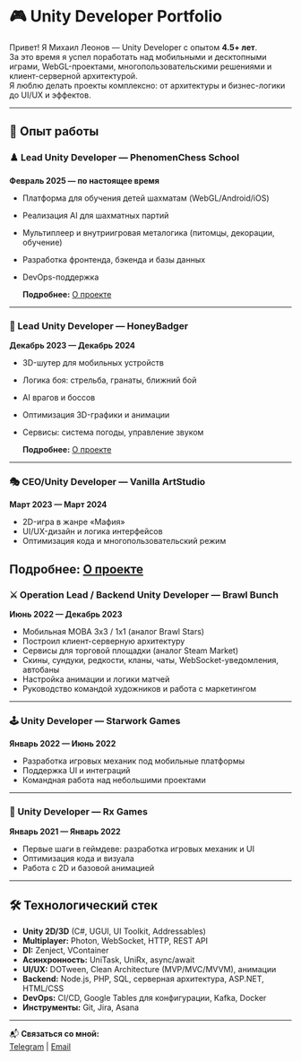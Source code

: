 # 🎮 Unity Developer Portfolio

Привет! Я Михаил Леонов — Unity Developer с опытом **4.5+ лет**.  
За это время я успел поработать над мобильными и десктопными играми, WebGL-проектами, многопользовательскими решениями и клиент-серверной архитектурой.  
Я люблю делать проекты комплексно: от архитектуры и бизнес-логики до UI/UX и эффектов.  

---

## 📂 Опыт работы

### ♟️ Lead Unity Developer — PhenomenChess School  
**Февраль 2025 — по настоящее время**  
- Платформа для обучения детей шахматам (WebGL/Android/iOS)  
- Реализация AI для шахматных партий  
- Мультиплеер и внутриигровая металогика (питомцы, декорации, обучение)  
- Разработка фронтенда, бэкенда и базы данных  
- DevOps-поддержка

  **Подробнее:** [О проекте](https://github.com/NotQuiet/Leonov_Mikhail_CV/blob/main/projects/fenomen_kids/FenomenKids.md)

---

### 🔫 Lead Unity Developer — HoneyBadger  
**Декабрь 2023 — Декабрь 2024**  
- 3D-шутер для мобильных устройств  
- Логика боя: стрельба, гранаты, ближний бой  
- AI врагов и боссов  
- Оптимизация 3D-графики и анимации  
- Сервисы: система погоды, управление звуком

  **Подробнее:** [О проекте](https://github.com/NotQuiet/Leonov_Mikhail_CV/blob/main/projects/HoneyBadger/MiniPrison/mini_prison.md)

---

### 🎭 CEO/Unity Developer — Vanilla ArtStudio  
**Март 2023 — Март 2024**  
- 2D-игра в жанре «Мафия»  
- UI/UX-дизайн и логика интерфейсов  
- Оптимизация кода и многопользовательский режим  

 **Подробнее:** [О проекте](https://github.com/NotQuiet/Leonov_Mikhail_CV/blob/main/projects/Vanilla%20ArtStudio/vanilla.md)
---

### ⚔️ Operation Lead / Backend Unity Developer — Brawl Bunch  
**Июнь 2022 — Декабрь 2023**  
- Мобильная MOBA 3х3 / 1х1 (аналог Brawl Stars)  
- Построил клиент-серверную архитектуру  
- Сервисы для торговой площадки (аналог Steam Market)  
- Скины, сундуки, редкости, кланы, чаты, WebSocket-уведомления, автобаны  
- Настройка анимации и логики матчей  
- Руководство командой художников и работа с маркетингом  

---

### 🕹 Unity Developer — Starwork Games  
**Январь 2022 — Июнь 2022**  
- Разработка игровых механик под мобильные платформы  
- Поддержка UI и интеграций  
- Командная работа над небольшими проектами  

---

### 🌱 Unity Developer — Rx Games  
**Январь 2021 — Январь 2022**  
- Первые шаги в геймдеве: разработка игровых механик и UI  
- Оптимизация кода и визуала  
- Работа с 2D и базовой анимацией  

---

## 🛠 Технологический стек

- **Unity 2D/3D** (C#, UGUI, UI Toolkit, Addressables)  
- **Multiplayer:** Photon, WebSocket, HTTP, REST API  
- **DI:** Zenject, VContainer  
- **Асинхронность:** UniTask, UniRx, async/await  
- **UI/UX:** DOTween, Clean Architecture (MVP/MVC/MVVM), анимации  
- **Backend:** Node.js, PHP, SQL, серверная архитектура, ASP.NET, HTML/CSS  
- **DevOps:** CI/CD, Google Tables для конфигурации, Kafka, Docker  
- **Инструменты:** Git, Jira, Asana  

---

📬 **Связаться со мной:**  
[Telegram](https://t.me/vanillaatilla) | [Email](mailto:mikhail.work.flow@gmail.com)
